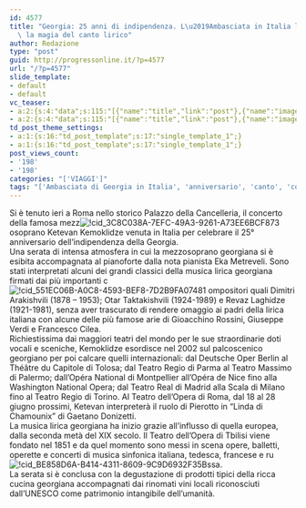 ```yaml
---
id: 4577
title: "Georgia: 25 anni di indipendenza. L\u2019Ambasciata in Italia li celebra con\
  \ la magia del canto lirico"
author: Redazione
type: "post"
guid: http://progressonline.it/?p=4577
url: "/?p=4577"
slide_template:
- default
- default
vc_teaser:
- a:2:{s:4:"data";s:115:"[{"name":"title","link":"post"},{"name":"image","image":"featured","link":"none"},{"name":"text","mode":"excerpt"}]";s:7:"bgcolor";s:0:"";}
- a:2:{s:4:"data";s:115:"[{"name":"title","link":"post"},{"name":"image","image":"featured","link":"none"},{"name":"text","mode":"excerpt"}]";s:7:"bgcolor";s:0:"";}
td_post_theme_settings:
- a:1:{s:16:"td_post_template";s:17:"single_template_1";}
- a:1:{s:16:"td_post_template";s:17:"single_template_1";}
post_views_count:
- '198'
- '198'
categories: "['VIAGGI']"
tags: "['Ambasciata di Georgia in Italia', 'anniversario', 'canto', 'concerto', 'Georgia', 'Gioacchino Rossini', 'Giuseppe Verdi e Francesco Cilea', 'indipendenza', 'Ketevan Kemoklidze', 'lirica', 'UNESCO']"
---
```


Si è tenuto ieri a Roma nello storico Palazzo della Cancelleria, il concerto della famosa mezz![!cid_3C8C038A-7EFC-49A3-9261-A73EE6BCF873](https://progressonline.it/wp-content/uploads/cid_3C8C038A-7EFC-49A3-9261-A73EE6BCF873-300x300.jpg) osoprano Ketevan Kemoklidze venuta in Italia per celebrare il 25° anniversario dell’indipendenza della Georgia.  
Una serata di intensa atmosfera in cui la mezzosoprano georgiana si è esibita accompagnata al pianoforte dalla nota pianista Eka Metreveli. Sono stati interpretati alcuni dei grandi classici della musica lirica georgiana firmati dai più importanti c![!cid_551EC06B-A0C8-4593-BEF8-7D2B9FA07481](https://progressonline.it/wp-content/uploads/cid_551EC06B-A0C8-4593-BEF8-7D2B9FA07481-300x300.jpg) ompositori quali Dimitri Arakishvili (1878 – 1953); Otar Taktakishvili (1924-1989) e Revaz Laghidze (1921-1981), senza aver trascurato di rendere omaggio ai padri della lirica italiana con alcune delle più famose arie di Gioacchino Rossini, Giuseppe Verdi e Francesco Cilea.  
Richiestissima dai maggiori teatri del mondo per le sue straordinarie doti vocali e sceniche, Kemoklidze esordisce nel 2002 sul palcoscenico georgiano per poi calcare quelli internazionali: dal Deutsche Oper Berlin al Théâtre du Capitole di Tolosa; dal Teatro Regio di Parma al Teatro Massimo di Palermo; dall’Opéra National di Montpellier all’Opéra de Nice fino alla Washington National Opera; dal Teatro Real di Madrid alla Scala di Milano fino al Teatro Regio di Torino. Al Teatro dell’Opera di Roma, dal 18 al 28 giugno prossimi, Ketevan interpreterà il ruolo di Pierotto in “Linda di Chamounix” di Gaetano Donizetti.  
La musica lirica georgiana ha inizio grazie all’influsso di quella europea, dalla seconda metà del XIX secolo. Il Teatro dell’Opera di Tbilisi viene fondato nel 1851 e da quel momento sono messi in scena opere, balletti, operette e concerti di musica sinfonica italiana, tedesca, francese e ru![!cid_BE858D6A-B414-4311-8609-9C9D6932F35B](https://progressonline.it/wp-content/uploads/cid_BE858D6A-B414-4311-8609-9C9D6932F35B-300x225.jpg)ssa.  
La serata si è conclusa con la degustazione di prodotti tipici della ricca cucina georgiana accompagnati dai rinomati vini locali riconosciuti dall’UNESCO come patrimonio intangibile dell’umanità.